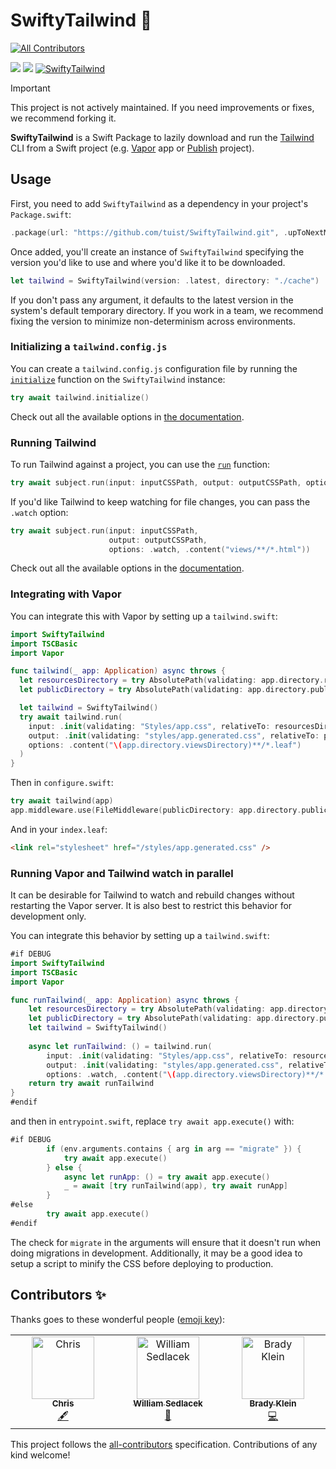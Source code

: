 # SwiftyTailwind 🍃
<!-- ALL-CONTRIBUTORS-BADGE:START - Do not remove or modify this section -->
[![All Contributors](https://img.shields.io/badge/all_contributors-3-orange.svg?style=flat-square)](#contributors-)
<!-- ALL-CONTRIBUTORS-BADGE:END -->

[![](https://img.shields.io/endpoint?url=https%3A%2F%2Fswiftpackageindex.com%2Fapi%2Fpackages%2Ftuist%2FSwiftyTailwind%2Fbadge%3Ftype%3Dswift-versions)](https://swiftpackageindex.com/tuist/SwiftyTailwind)
[![](https://img.shields.io/endpoint?url=https%3A%2F%2Fswiftpackageindex.com%2Fapi%2Fpackages%2Ftuist%2FSwiftyTailwind%2Fbadge%3Ftype%3Dplatforms)](https://swiftpackageindex.com/tuist/SwiftyTailwind)
[![SwiftyTailwind](https://github.com/tuist/SwiftyTailwind/actions/workflows/SwiftyTailwind.yml/badge.svg)](https://github.com/tuist/SwiftyTailwind/actions/workflows/SwiftyTailwind.yml)

> [!IMPORTANT]
> This project is not actively maintained. If you need improvements or fixes, we recommend forking it.

**SwiftyTailwind** is a Swift Package to lazily download and run the [Tailwind](https://tailwindcss.com) CLI from a Swift project (e.g. [Vapor](https://vapor.codes) app or [Publish](https://github.com/JohnSundell/Publish) project). 

## Usage

First, you need to add `SwiftyTailwind` as a dependency in your project's `Package.swift`:

```swift
.package(url: "https://github.com/tuist/SwiftyTailwind.git", .upToNextMinor(from: "0.5.0"))
```

Once added, you'll create an instance of `SwiftyTailwind` specifying the version you'd like to use and where you'd like it to be downloaded.

```swift
let tailwind = SwiftyTailwind(version: .latest, directory: "./cache")
```

If you don't pass any argument, it defaults to the latest version in the system's default temporary directory. If you work in a team, we recommend fixing the version to minimize non-determinism across environments.

### Initializing a `tailwind.config.js`

You can create a `tailwind.config.js` configuration file by running the [`initialize`](https://swiftytailwind.tuist.io/documentation/swiftytailwind/swiftytailwind/initialize(directory:options:)) function on the `SwiftyTailwind` instance:


```swift
try await tailwind.initialize()
```

Check out all the available options in [the documentation](https://swiftytailwind.tuist.io/documentation/swiftytailwind/swiftytailwind/initializeoption).

### Running Tailwind

To run Tailwind against a project, you can use the [`run`](https://swiftytailwind.tuist.io/documentation/swiftytailwind/swiftytailwind/run(input:output:directory:options:)) function:

```swift
try await subject.run(input: inputCSSPath, output: outputCSSPath, options: .content("views/**/*.html"))
```

If you'd like Tailwind to keep watching for file changes, you can pass the `.watch` option:


```swift
try await subject.run(input: inputCSSPath, 
                      output: outputCSSPath, 
                      options: .watch, .content("views/**/*.html"))
```

Check out all the available options in the [documentation](https://swiftytailwind.tuist.io/documentation/swiftytailwind/swiftytailwind/runoption).

### Integrating with Vapor

You can integrate this with Vapor by setting up a `tailwind.swift`:

```swift
import SwiftyTailwind
import TSCBasic
import Vapor

func tailwind(_ app: Application) async throws {
  let resourcesDirectory = try AbsolutePath(validating: app.directory.resourcesDirectory)
  let publicDirectory = try AbsolutePath(validating: app.directory.publicDirectory)

  let tailwind = SwiftyTailwind()
  try await tailwind.run(
    input: .init(validating: "Styles/app.css", relativeTo: resourcesDirectory),
    output: .init(validating: "styles/app.generated.css", relativeTo: publicDirectory),
    options: .content("\(app.directory.viewsDirectory)**/*.leaf")
  )
}
```

Then in `configure.swift`:

```swift
try await tailwind(app)
app.middleware.use(FileMiddleware(publicDirectory: app.directory.publicDirectory))
```

And in your `index.leaf`:

```html
<link rel="stylesheet" href="/styles/app.generated.css" />
```
### Running Vapor and Tailwind watch in parallel

It can be desirable for Tailwind to watch and rebuild changes without restarting the Vapor server.
It is also best to restrict this behavior for development only.

You can integrate this behavior by setting up a `tailwind.swift`:

```swift
#if DEBUG
import SwiftyTailwind
import TSCBasic
import Vapor

func runTailwind(_ app: Application) async throws {
    let resourcesDirectory = try AbsolutePath(validating: app.directory.resourcesDirectory)
    let publicDirectory = try AbsolutePath(validating: app.directory.publicDirectory)
    let tailwind = SwiftyTailwind()
    
    async let runTailwind: () = tailwind.run(
        input: .init(validating: "Styles/app.css", relativeTo: resourcesDirectory),
        output: .init(validating: "styles/app.generated.css", relativeTo: publicDirectory),
        options: .watch, .content("\(app.directory.viewsDirectory)**/*.leaf"))
    return try await runTailwind
}
#endif
```

and then in `entrypoint.swift`, replace `try await app.execute()` with:

```swift
#if DEBUG
        if (env.arguments.contains { arg in arg == "migrate" }) {
            try await app.execute()
        } else {
            async let runApp: () = try await app.execute()
            _ = await [try runTailwind(app), try await runApp]
        }
#else
        try await app.execute()
#endif
```

The check for `migrate` in the arguments will ensure that it doesn't run when doing migrations in development.
Additionally, it may be a good idea to setup a script to minify the CSS before deploying to production.

## Contributors ✨

Thanks goes to these wonderful people ([emoji key](https://allcontributors.org/docs/en/emoji-key)):

<!-- ALL-CONTRIBUTORS-LIST:START - Do not remove or modify this section -->
<!-- prettier-ignore-start -->
<!-- markdownlint-disable -->
<table>
  <tbody>
    <tr>
      <td align="center" valign="top" width="14.28%"><a href="https://github.com/csjones"><img src="https://avatars.githubusercontent.com/u/637026?v=4?s=100" width="100px;" alt="Chris"/><br /><sub><b>Chris</b></sub></a><br /><a href="#content-csjones" title="Content">🖋</a></td>
      <td align="center" valign="top" width="14.28%"><a href="https://github.com/wSedlacek"><img src="https://avatars.githubusercontent.com/u/8206108?v=4?s=100" width="100px;" alt="William Sedlacek"/><br /><sub><b>William Sedlacek</b></sub></a><br /><a href="https://github.com/tuist/SwiftyTailwind/commits?author=wSedlacek" title="Documentation">📖</a></td>
      <td align="center" valign="top" width="14.28%"><a href="http://www.bradyklein.com"><img src="https://avatars.githubusercontent.com/u/31358894?v=4?s=100" width="100px;" alt="Brady Klein"/><br /><sub><b>Brady Klein</b></sub></a><br /><a href="https://github.com/tuist/SwiftyTailwind/commits?author=bklein18" title="Code">💻</a></td>
    </tr>
  </tbody>
</table>

<!-- markdownlint-restore -->
<!-- prettier-ignore-end -->

<!-- ALL-CONTRIBUTORS-LIST:END -->

This project follows the [all-contributors](https://github.com/all-contributors/all-contributors) specification. Contributions of any kind welcome!
